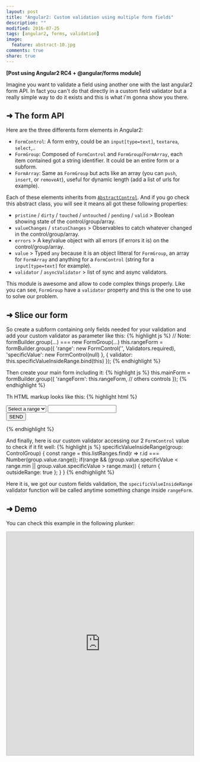 ```yaml
---
layout: post
title: "Angular2: Custom validation using multiple form fields"
description: ""
modified: 2016-07-25
tags: [angular2, forms, validation]
image:
  feature: abstract-10.jpg
comments: true
share: true  
---
```


**[Post using Angular2 RC4 + @angular/forms module]**

Imagine you want to validate a field using another one with the last angular2 form API.
In fact you can't do that directly in a custom field validator but a really simple way to do it exists and this is what i'm gonna show you there.

## ➜ The form API

Here are the three differents form elements in Angular2:

- `FormControl`: A form entry, could be an `input[type=text]`, `textarea`, `select`,..
- `FormGroup`: Composed of `FormControl` and `FormGroup`/`FormArray`, each item contained got a string identifier. It could be an entire form or a subform.
- `FormArray`: Same as `FormGroup` but acts like an array (you can `push`, `insert`, or `removeAt`), useful for dynamic length (add a list of urls for example).

Each of these elements inherits from [`AbstractControl`](https://github.com/angular/angular/blob/2.0.0-rc.4/modules/%40angular/common/src/forms-deprecated/model.ts#L56-L258). And if you go check this abstract class, you will see it means all got these following properties:

- `pristine` / `dirty` / `touched` / `untouched` / `pending` / `valid` > Boolean showing state of the control/group/array.
- `valueChanges` / `statusChanges` > Observables to catch whatever changed in the control/group/array.
- `errors` > A key/value object with all errors (if errors it is) on the control/group/array.
- `value` > Typed `any` because it is an object litteral for `FormGroup`, an array for `FormArray` and anything for a `FormControl` (string for a `input[type=text]` for example).
- `validator` / `asyncValidator` > list of sync and async validators.

This module is awesome and allow to code complex things properly.
Like you can see, `FormGroup` have a `validator` property and this is the one to use to solve our problem.

## ➜ Slice our form

So create a subform containing only fields needed for your validation and add your custom validator as parameter like this:
{% highlight js %}
// Note: formBuilder.group(...) === new FormGroup(...)
this.rangeForm = formBuilder.group({
  'range':          new FormControl('', Validators.required),
  'specificValue':  new FormControl(null)
}, {
  validator: this.specificValueInsideRange.bind(this)
});
{% endhighlight %}

Then create your main form including it:
{% highlight js %}
this.mainForm = formBuilder.group({
  'rangeForm': this.rangeForm,
  // others controls
});
{% endhighlight %}

Th HTML markup looks like this:
{% highlight html %}
<form [formGroup]="mainForm" (ngSubmit)="send()" novalidate>
	<div [formGroup]="rangeForm">
		<select formControlName="range">
			<option value="">Select a range</option> 
			<option *ngFor="let r of listRanges" [value]="r.id">{{ r.label }}</option> 
		</select>
		<input formControlName="specificValue" type="number"/>
	</div>
	<!-- Others controls -->
	<button type="submit" [disabled]="!mainForm.valid">SEND</button>
</form>
{% endhighlight %}

And finally, here is our custom validator accessing our 2 `FormControl` value to check if it fit well:
{% highlight js %}
specificValueInsideRange(group: ControlGroup) {
  const range = this.listRanges.find(r => r.id === Number(group.value.range));
  if(range && (group.value.specificValue < range.min || group.value.specificValue > range.max)) {
    return {
      outsideRange: true
    };
  }
}
{% endhighlight %}

Here it is, we got our custom fields validation, the `specificValueInsideRange` validator function will be called anytime something change inside `rangeForm`.

## ➜ Demo

You can check this example in the following plunker:
<iframe style="border: 1px solid #bbb;width: 100%; height: 600px" src="https://embed.plnkr.co/b6ddFy/?t=run" frameborder="0" allowfullscreen="allowfullscreen">Loading plunk...</iframe>
